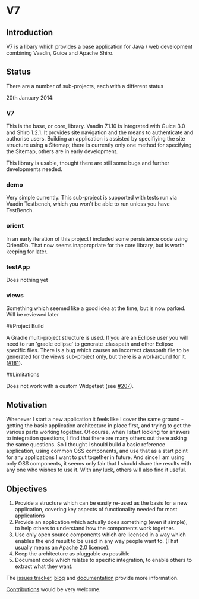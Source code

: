 # V7

## Introduction
V7 is a libary which provides a base application for Java / web development combining Vaadin, Guice and Apache Shiro. 

## Status

There are a number of sub-projects, each with a different status

20th January 2014:  

### V7

This is the base, or core, library.  Vaadin 7.1.10 is integrated with Guice 3.0 and Shiro 1.2.1.  It provides site navigation and the means to authenticate and authorise users. 
Building an application is assisted by specifiying the site structure using a Sitemap; there is currently only one method for specifying the Sitemap, others are in early development. 

This library is usable, thought there are still some bugs and further developments needed.

### demo

Very simple currently.  This sub-project is supported with tests run via Vaadin Testbench, which you won't be able to run unless you have TestBench.

### orient

In an early iteration of this project I included some persistence code using OrientDb.  That now seems inappropriate for the core library, but is worth keeping for later.

### testApp

Does nothing yet

### views

Something which seemed like a good idea at the time, but is now parked. Will be reviewed later

##Project Build

A Gradle multi-project structure is used.  If you are an Eclipse user you will need to run 'gradle eclipse' to generate .classpath and other Eclipse specific files. There is a bug which causes an incorrect classpath file to be generated for the views sub-project only, but there is a workaround for it. ([#181](https://github.com/davidsowerby/v7/issues/181)). 

##Limitations

Does not work with a custom Widgetset (see [#207](https://github.com/davidsowerby/v7/issues/181)).


## Motivation
Whenever I start a new application it feels like I cover the same ground - getting the basic application architecture in place first, and trying to get the various parts working together.  Of course, when I start looking for answers to integration questions, I find that there are many others out there asking the same questions.  So I thought I should build a basic reference application, using common OSS components, and use that as a start point for any applications I want to put together in future.  And since I am using only OSS components, it seems only fair that I should share the results with any one who wishes to use it.  With any luck, others will also find it useful.

## Objectives

1. Provide a structure which can be easily re-used as the basis for a new application, covering key aspects of functionality needed for most applications
1. Provide an application which actually does something (even if simple), to help others to understand how the components work together.
1. Use only open source components which are licensed in a way which enables the end result to be used in any way people want to.  (That usually means an Apache 2.0 licence).
1. Keep the architecture as pluggable as possible
1. Document code which relates to specific integration, to enable others to extract what they want.



The [issues tracker](https://github.com/davidsowerby/v7/issues?milestone=7&state=open), [blog](http://rndjava.blogspot.co.uk/) and [documentation](https://sites.google.com/site/q3cjava/home) provide more information. 



[Contributions](https://sites.google.com/site/q3cjava/#TOC-Contributions) would be very welcome.
